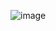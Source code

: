 
![image](https://github.com/Kohinur0124/Vazifa_19_10_2023/assets/118399896/7bc7cf22-92b7-478e-b1af-ac64e25d5d5c)
